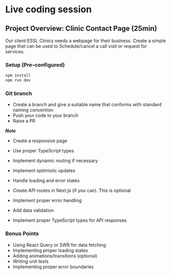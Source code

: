 # Live coding session

## Project Overview: Clinic Contact Page (25min)

Our client ESSL Clinics needs a webpage for their business. Create a simple page that can be used to Schedule/cancel a call visit or request for services.

### Setup (Pre-configured)

```bash
npm install
npm run dev
```

### Git branch

- Create a branch and give a suitable name that conforms with standard naming convention
- Push your code to your branch
- Raise a PR

**_Note_**

- Create a responsive page

- Use proper TypeScript types

- Implement dynamic routing if necessary
- Implement optimistic updates
- Handle loading and error states

- Create API routes in Next.js (if you can). This is optional
- Implement proper error handling
- Add data validation
- Implement proper TypeScript types for API responses

### Bonus Points

- Using React Query or SWR for data fetching
- Implementing proper loading states
- Adding animations/transitions (optional)
- Writing unit tests
- Implementing proper error boundaries

